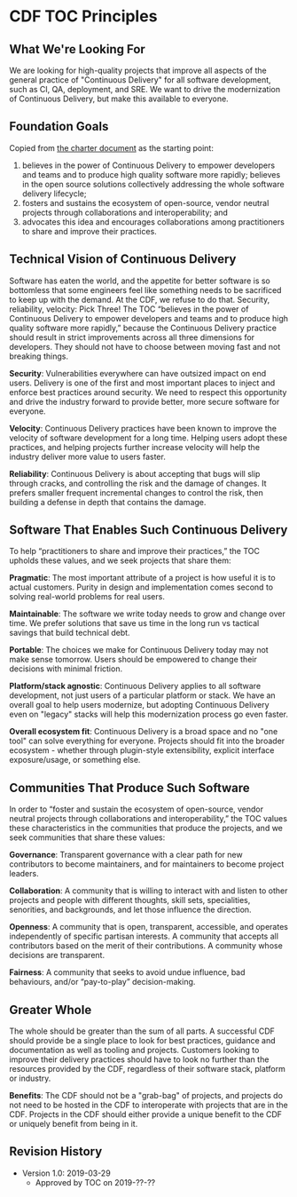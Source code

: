 # CDF TOC Principles

## What We're Looking For
We are looking for high-quality projects that improve all aspects of the general practice of "Continuous Delivery" for all software development, such as CI, QA, deployment, and SRE. We want to drive the modernization of Continuous Delivery, but make this available to everyone.

## Foundation Goals
Copied from [the charter document](https://github.com/cdfoundation/charter/blob/master/CHARTER.md) as the starting point:

1. believes in the power of Continuous Delivery to empower developers and teams and to produce high quality software more rapidly;
believes in the open source solutions collectively addressing the whole software delivery lifecycle;
1. fosters and sustains the ecosystem of open-source, vendor neutral projects through collaborations and interoperability; and
1. advocates this idea and encourages collaborations among practitioners to share and improve their practices.


## Technical Vision of Continuous Delivery
Software has eaten the world, and the appetite for better software is so bottomless that some engineers feel like something needs to be sacrificed to keep up with the demand. At the CDF, we refuse to do that. Security, reliability, velocity: Pick Three!  The TOC “believes in the power of Continuous Delivery to empower developers and teams and to produce high quality software more rapidly,” because the Continuous Delivery practice should result in strict improvements across all three dimensions for developers. They should not have to choose between moving fast and not breaking things.

**Security**: Vulnerabilities everywhere can have outsized impact on end users. Delivery is one of the first and most important places to inject and enforce best practices around security. We need to respect this opportunity and drive the industry forward to provide better, more secure software for everyone.

**Velocity**: Continuous Delivery practices have been known to improve the velocity of software development for a long time. Helping users adopt these practices, and helping projects further increase velocity will help the industry deliver more value to users faster.

**Reliability**: Continuous Delivery is about accepting that bugs will slip through cracks, and controlling the risk and the damage of changes. It prefers smaller frequent incremental changes to control the risk, then building a defense in depth that contains the damage.

## Software That Enables Such Continuous Delivery
To help “practitioners to share and improve their practices,” the TOC upholds these values, and we seek projects that share them:

**Pragmatic**: The most important attribute of a project is how useful it is to actual customers. Purity in design and implementation comes second to solving real-world problems for real users.

**Maintainable**: The software we write today needs to grow and change over time. We prefer solutions that save us time in the long run vs tactical savings that build technical debt.

**Portable**: The choices we make for Continuous Delivery today may not make sense tomorrow. Users should be empowered to change their decisions with minimal friction.

**Platform/stack agnostic**: Continuous Delivery applies to all software development, not just users of a particular platform or stack. We have an overall goal to help users modernize, but adopting Continuous Delivery even on "legacy" stacks will help this modernization process go even faster.

**Overall ecosystem fit**: Continuous Delivery is a broad space and no "one tool" can solve everything for everyone. Projects should fit into the broader ecosystem - whether through plugin-style extensibility,  explicit interface exposure/usage, or something else.

## Communities That Produce Such Software
In order to “foster and sustain the ecosystem of open-source, vendor neutral projects through collaborations and interoperability,” the TOC values these characteristics in the communities that produce the projects, and we seek communities that share these values:

**Governance**: Transparent governance with a clear path for new contributors to become maintainers, and for maintainers to become project leaders.

**Collaboration**: A community that is willing to interact with and listen to other projects and people with different thoughts, skill sets, specialities, senorities, and backgrounds, and let those influence the direction.

**Openness**: A community that is open, transparent, accessible, and operates independently of specific partisan interests. A community that accepts all contributors based on the merit of their contributions. A community whose decisions are transparent.

**Fairness**: A community that seeks to avoid undue influence, bad behaviours, and/or “pay-to-play” decision-making.

## Greater Whole
The whole should be greater than the sum of all parts. A successful CDF should provide be a single place to look for best practices, guidance and documentation as well as tooling and projects. Customers looking to improve their delivery practices should have to look no further than the resources provided by the CDF, regardless of their software stack, platform or industry.

**Benefits**: The CDF should not be a "grab-bag" of projects, and projects do not need to be hosted in the CDF to interoperate with projects that are in the CDF. Projects in the CDF should either provide a unique benefit to the CDF or uniquely benefit from being in it.

## Revision History
* Version 1.0: 2019-03-29
    * Approved by TOC on 2019-??-??
